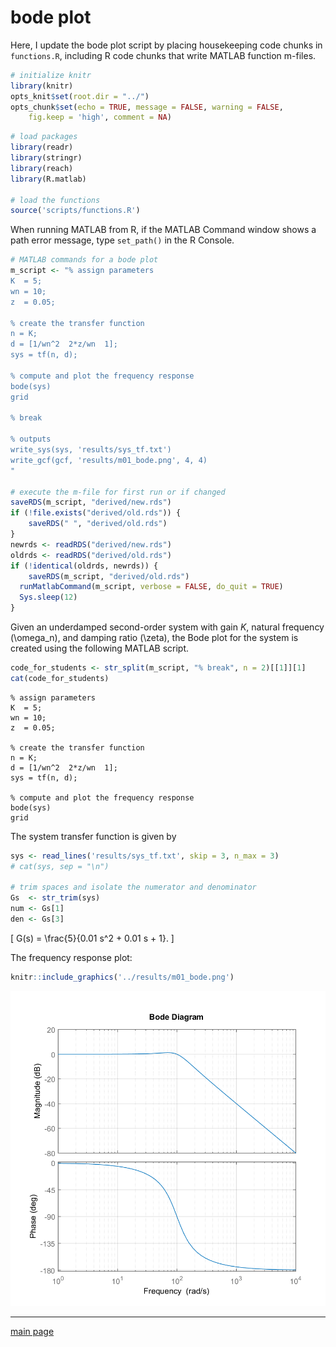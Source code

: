 
bode plot
=========

Here, I update the bode plot script by placing housekeeping code chunks in `functions.R`, including R code chunks that write MATLAB function m-files.

``` r
# initialize knitr
library(knitr)
opts_knit$set(root.dir = "../")
opts_chunk$set(echo = TRUE, message = FALSE, warning = FALSE, 
    fig.keep = 'high', comment = NA)
```

``` r
# load packages
library(readr)
library(stringr)
library(reach)
library(R.matlab)

# load the functions 
source('scripts/functions.R')
```

When running MATLAB from R, if the MATLAB Command window shows a path error message, type `set_path()` in the R Console.

``` r
# MATLAB commands for a bode plot
m_script <- "% assign parameters
K  = 5;
wn = 10;
z  = 0.05;

% create the transfer function
n = K;
d = [1/wn^2  2*z/wn  1];
sys = tf(n, d);

% compute and plot the frequency response
bode(sys)
grid

% break

% outputs
write_sys(sys, 'results/sys_tf.txt')
write_gcf(gcf, 'results/m01_bode.png', 4, 4)
"

# execute the m-file for first run or if changed
saveRDS(m_script, "derived/new.rds")
if (!file.exists("derived/old.rds")) {
    saveRDS(" ", "derived/old.rds")
}
newrds <- readRDS("derived/new.rds")
oldrds <- readRDS("derived/old.rds")
if (!identical(oldrds, newrds)) {
    saveRDS(m_script, "derived/old.rds")
  runMatlabCommand(m_script, verbose = FALSE, do_quit = TRUE)
  Sys.sleep(12)
}
```

Given an underdamped second-order system with gain *K*, natural frequency \(\omega_n\), and damping ratio \(\zeta\), the Bode plot for the system is created using the following MATLAB script.

``` r
code_for_students <- str_split(m_script, "% break", n = 2)[[1]][1]
cat(code_for_students)
```

    % assign parameters
    K  = 5;
    wn = 10;
    z  = 0.05;

    % create the transfer function
    n = K;
    d = [1/wn^2  2*z/wn  1];
    sys = tf(n, d);

    % compute and plot the frequency response
    bode(sys)
    grid

The system transfer function is given by

``` r
sys <- read_lines('results/sys_tf.txt', skip = 3, n_max = 3)
# cat(sys, sep = "\n")

# trim spaces and isolate the numerator and denominator
Gs  <- str_trim(sys)
num <- Gs[1]
den <- Gs[3]
```

\[
G(s) = \frac{5}{0.01 s^2 + 0.01 s + 1}.
\]

The frequency response plot:

``` r
knitr::include_graphics('../results/m01_bode.png')
```

<img src="../results/m01_bode.png" width="600" />

------------------------------------------------------------------------

[main page](../README.md)
